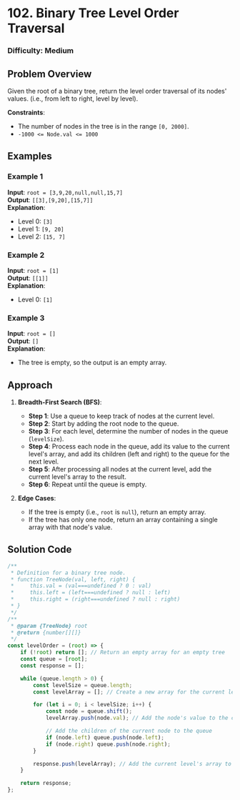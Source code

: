 # 102. Binary Tree Level Order Traversal

### Difficulty: Medium

## Problem Overview

Given the root of a binary tree, return the level order traversal of its nodes' values. (i.e., from left to right, level by level).

**Constraints**:

-   The number of nodes in the tree is in the range `[0, 2000]`.
-   `-1000 <= Node.val <= 1000`

## Examples

### Example 1

**Input**: `root = [3,9,20,null,null,15,7]`  
**Output**: `[[3],[9,20],[15,7]]`  
**Explanation**:

-   Level 0: `[3]`
-   Level 1: `[9, 20]`
-   Level 2: `[15, 7]`

### Example 2

**Input**: `root = [1]`  
**Output**: `[[1]]`  
**Explanation**:

-   Level 0: `[1]`

### Example 3

**Input**: `root = []`  
**Output**: `[]`  
**Explanation**:

-   The tree is empty, so the output is an empty array.

## Approach

1. **Breadth-First Search (BFS)**:

    - **Step 1**: Use a queue to keep track of nodes at the current level.
    - **Step 2**: Start by adding the root node to the queue.
    - **Step 3**: For each level, determine the number of nodes in the queue (`levelSize`).
    - **Step 4**: Process each node in the queue, add its value to the current level's array, and add its children (left and right) to the queue for the next level.
    - **Step 5**: After processing all nodes at the current level, add the current level's array to the result.
    - **Step 6**: Repeat until the queue is empty.

2. **Edge Cases**:
    - If the tree is empty (i.e., `root` is `null`), return an empty array.
    - If the tree has only one node, return an array containing a single array with that node's value.

## Solution Code

```javascript
/**
 * Definition for a binary tree node.
 * function TreeNode(val, left, right) {
 *     this.val = (val===undefined ? 0 : val)
 *     this.left = (left===undefined ? null : left)
 *     this.right = (right===undefined ? null : right)
 * }
 */
/**
 * @param {TreeNode} root
 * @return {number[][]}
 */
const levelOrder = (root) => {
	if (!root) return []; // Return an empty array for an empty tree
	const queue = [root];
	const response = [];

	while (queue.length > 0) {
		const levelSize = queue.length;
		const levelArray = []; // Create a new array for the current level

		for (let i = 0; i < levelSize; i++) {
			const node = queue.shift();
			levelArray.push(node.val); // Add the node's value to the current level's array

			// Add the children of the current node to the queue
			if (node.left) queue.push(node.left);
			if (node.right) queue.push(node.right);
		}

		response.push(levelArray); // Add the current level's array to the response
	}

	return response;
};
```
